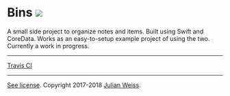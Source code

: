 # Bins ![](https://travis-ci.org/insanj/Bins.svg?branch=master)

A small side project to organize notes and items. Built using Swift and CoreData. Works as an easy-to-setup example project of using the two. Currently a work in progress.

---


[Travis CI](https://travis-ci.org/insanj/Bins)


---

[See license](LICENSE). Copyright 2017-2018 [Julian Weiss](https://insanj.com).
